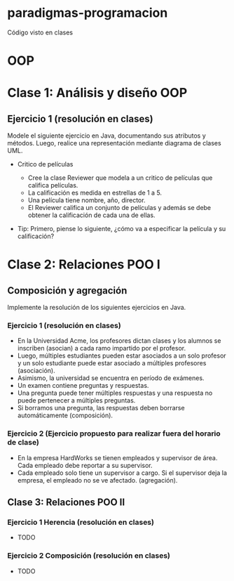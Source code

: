 # paradigmas-programacion
Código visto en clases

# OOP

# Clase 1: Análisis y diseño OOP

## Ejercicio 1  (resolución en clases)
Modele el siguiente ejercicio en Java, documentando sus atributos y métodos. Luego, realice una representación mediante diagrama de clases UML.

* Critico de películas
    * Cree la clase Reviewer que modela a un critico de películas que califica películas.
    * La calificación es medida en estrellas de 1 a 5.
    * Una película tiene nombre, año, director. 
    *  El Reviewer califica un conjunto de películas y además se debe obtener la calificación de cada una de ellas.

* Tip: Primero, piense lo siguiente, ¿cómo va a especificar la película y su calificación?


# Clase 2: Relaciones POO I

## Composición y agregación

Implemente la resolución de los siguientes ejercicios en Java.

### Ejercicio 1 (resolución en clases)
* En la Universidad Acme, los profesores dictan clases y los alumnos se inscriben (asocian) a cada ramo impartido por el profesor. 
* Luego, múltiples estudiantes pueden estar asociados a un solo profesor y un solo estudiante puede estar asociado a múltiples profesores (asociación).
* Asimismo, la universidad se encuentra en período de exámenes.
* Un examen contiene preguntas y respuestas.
* Una pregunta puede tener múltiples respuestas y una respuesta no puede pertenecer a múltiples preguntas. 
* Si borramos una pregunta, las respuestas deben borrarse automáticamente (composición).

### Ejercicio 2 (Ejercicio propuesto para realizar fuera del horario de clase)
* En la empresa HardWorks se tienen empleados y supervisor de área. Cada empleado debe reportar a su supervisor.
* Cada empleado solo tiene un supervisor a cargo. Si el supervisor deja la empresa, el empleado no se ve afectado. (agregación).


## Clase 3: Relaciones POO II 
### Ejercicio 1 Herencia (resolución en clases)
* TODO

### Ejercicio 2 Composición (resolución en clases)
* TODO